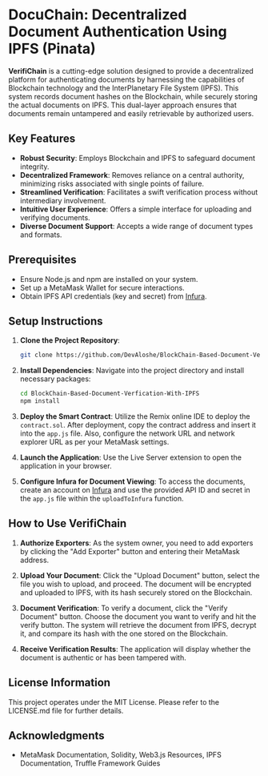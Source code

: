 # DocuChain: Decentralized Document Authentication Using IPFS (Pinata)

**VerifiChain** is a cutting-edge solution designed to provide a decentralized platform for authenticating documents by harnessing the capabilities of Blockchain technology and the InterPlanetary File System (IPFS). This system records document hashes on the Blockchain, while securely storing the actual documents on IPFS. This dual-layer approach ensures that documents remain untampered and easily retrievable by authorized users.

## Key Features

- **Robust Security**: Employs Blockchain and IPFS to safeguard document integrity.
- **Decentralized Framework**: Removes reliance on a central authority, minimizing risks associated with single points of failure.
- **Streamlined Verification**: Facilitates a swift verification process without intermediary involvement.
- **Intuitive User Experience**: Offers a simple interface for uploading and verifying documents.
- **Diverse Document Support**: Accepts a wide range of document types and formats.

## Prerequisites

- Ensure Node.js and npm are installed on your system.
- Set up a MetaMask Wallet for secure interactions.
- Obtain IPFS API credentials (key and secret) from [Infura](https://infura.io).

## Setup Instructions

1. **Clone the Project Repository**:
   ```bash
   git clone https://github.com/DevAloshe/BlockChain-Based-Document-Verfication-With-IPFS.git
   ```

2. **Install Dependencies**:
   Navigate into the project directory and install necessary packages:
   ```bash
   cd BlockChain-Based-Document-Verfication-With-IPFS
   npm install
   ```

3. **Deploy the Smart Contract**:
   Utilize the Remix online IDE to deploy the `contract.sol`. After deployment, copy the contract address and insert it into the `app.js` file. Also, configure the network URL and network explorer URL as per your MetaMask settings.

4. **Launch the Application**:
   Use the Live Server extension to open the application in your browser.

5. **Configure Infura for Document Viewing**:
   To access the documents, create an account on [Infura](https://infura.io) and use the provided API ID and secret in the `app.js` file within the `uploadToInfura` function.

## How to Use VerifiChain

1. **Authorize Exporters**: As the system owner, you need to add exporters by clicking the "Add Exporter" button and entering their MetaMask address.

2. **Upload Your Document**: Click the "Upload Document" button, select the file you wish to upload, and proceed. The document will be encrypted and uploaded to IPFS, with its hash securely stored on the Blockchain.

3. **Document Verification**: To verify a document, click the "Verify Document" button. Choose the document you want to verify and hit the verify button. The system will retrieve the document from IPFS, decrypt it, and compare its hash with the one stored on the Blockchain.

4. **Receive Verification Results**: The application will display whether the document is authentic or has been tampered with.

## License Information

This project operates under the MIT License. Please refer to the LICENSE.md file for further details.

## Acknowledgments

- MetaMask Documentation, Solidity, Web3.js Resources, IPFS Documentation, Truffle Framework Guides
